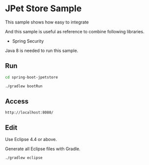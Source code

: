 JPet Store Sample
========================================

This sample shows how easy to integrate  

And this sample is useful as reference to combine following libraries.

- Spring Security 
 

Java 8 is needed to run this sample.

 

Run
--------

```sh
cd spring-boot-jpetstore
```

```sh
./gradlew bootRun
```

Access
--------

```
http://localhost:8080/
```

Edit
--------

Use Eclipse 4.4 or above.

Generate all Eclipse files with Gradle.

```sh
./gradlew eclipse
```

 
